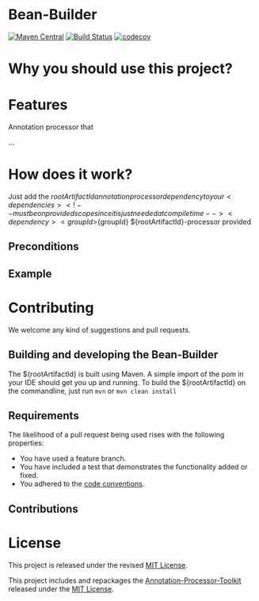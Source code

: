 # Bean-Builder

[![Maven Central](https://maven-badges.herokuapp.com/maven-central/io.toolisticon.beanbuilder/beanbuilder-processor/badge.svg)](https://maven-badges.herokuapp.com/maven-central/io.toolisticon.beanbuilder/beanbuilder-processor)
[![Build Status](https://travis-ci.org/toolisticon/bean-builder.svg?branch=master)](https://travis-ci.org/toolisticon/bean-builder)
[![codecov](https://codecov.io/gh/toolisticon/bean-builder/branch/master/graph/badge.svg)](https://codecov.io/gh/toolisticon/bean-builder)

# Why you should use this project?


# Features
Annotation processor that

...

# How does it work?

Just add the ${rootArtifactId} annotation processor dependency to your
	<dependencies>
	    <!-- must be on provided scope since it is just needed at compile time -->
	    <dependency>
	        <groupId>${groupId}</groupId>
	        <artifactId>${rootArtifactId}-processor</artifactId>
	        <scope>provided</scope>
	    </dependency>
	</dependencies>


## Preconditions

## Example
    
# Contributing

We welcome any kind of suggestions and pull requests.

## Building and developing the Bean-Builder

The ${rootArtifactId} is built using Maven.
A simple import of the pom in your IDE should get you up and running. To build the ${rootArtifactId} on the commandline, just run `mvn` or `mvn clean install`

## Requirements

The likelihood of a pull request being used rises with the following properties:

- You have used a feature branch.
- You have included a test that demonstrates the functionality added or fixed.
- You adhered to the [code conventions](http://www.oracle.com/technetwork/java/javase/documentation/codeconvtoc-136057.html).

## Contributions


# License

This project is released under the revised [MIT License](LICENSE).

This project includes and repackages the [Annotation-Processor-Toolkit](https://github.com/holisticon/annotation-processor-toolkit) released under the  [MIT License](/3rdPartyLicenses/annotation-processor-toolkit/LICENSE.txt).
